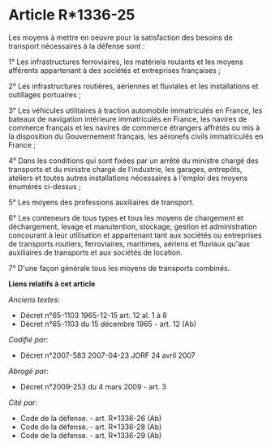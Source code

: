 # Article R*1336-25

Les moyens à mettre en oeuvre pour la satisfaction des besoins de transport nécessaires à la défense sont :

1° Les infrastructures ferroviaires, les matériels roulants et les moyens afférents appartenant à des sociétés et entreprises
françaises ;

2° Les infrastructures routières, aériennes et fluviales et les installations et outillages portuaires ;

3° Les véhicules utilitaires à traction automobile immatriculés en France, les bateaux de navigation intérieure immatriculés
en France, les navires de commerce français et les navires de commerce étrangers affrétés ou mis à la disposition du
Gouvernement français, les aéronefs civils immatriculés en France ;

4° Dans les conditions qui sont fixées par un arrêté du ministre chargé des transports et du ministre chargé de l'industrie,
les garages, entrepôts, ateliers et toutes autres installations nécessaires à l'emploi des moyens énumérés ci-dessus ;

5° Les moyens des professions auxiliaires de transport.

6° Les conteneurs de tous types et tous les moyens de chargement et déchargement, levage et manutention, stockage, gestion et
administration concourant à leur utilisation et appartenant tant aux sociétés ou entreprises de transports routiers,
ferroviaires, maritimes, aériens et fluviaux qu'aux auxiliaires de transports et aux sociétés de location.

7° D'une façon générale tous les moyens de transports combinés.

**Liens relatifs à cet article**

_Anciens textes_:

  - Décret n°65-1103 1965-12-15 art. 12 al. 1 à 8
  - Décret n°65-1103 du 15 décembre 1965 - art. 12 (Ab)

_Codifié par_:

  - Décret n°2007-583 2007-04-23 JORF 24 avril 2007

_Abrogé par_:

  - Décret n°2009-253 du 4 mars 2009 - art. 3

_Cité par_:

  - Code de la défense. - art. R*1336-26 (Ab)
  - Code de la défense. - art. R*1336-28 (Ab)
  - Code de la défense. - art. R*1336-29 (Ab)
